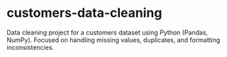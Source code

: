 # customers-data-cleaning
Data cleaning project for a customers dataset using Python (Pandas, NumPy). Focused on handling missing values, duplicates, and formatting inconsistencies.

